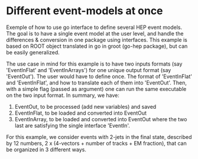# Different event-models at once

Exemple of how to use go interface to define several HEP event models. The goal is to have a single event model at the user level, and handle the differences & conversion in one package using interfaces. This example is based on ROOT object translated in go in groot (go-hep package), but can be easily generalized.

The use case in mind for this example is to have two inputs formats (say 'EventInFlat' and 'EventInArrays') for one unique output format (say 'EventOut'). The user would have to define once. The format of 'EventInFlat' and 'EventInFlat', and how to translate each of them into 'EventOut'. Then, with a simple flag (passed as argument) one can run the same executable on the two input format. In summary, we have:
  1. EventOut, to be processed (add new variables) and saved
  1. EventInFlat, to be loaded and converted into EventOut
  1. EventInArray, to be loaded and converted into EventOut
where the two last are satisfying the single interface 'EventIn'.

For this example, we consider events with 2-jets in the final state, described by 12 numbers, 2 x (4-vectors + number of tracks + EM fraction), that can be organized in 3 different ways.

